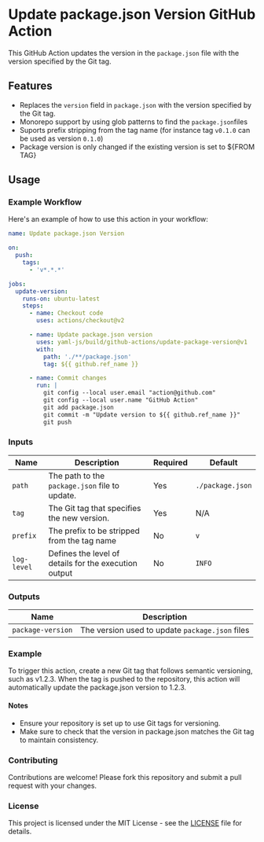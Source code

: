 # Update package.json Version GitHub Action

This GitHub Action updates the version in the `package.json` file with the version specified by the Git tag.

## Features

- Replaces the `version` field in `package.json` with the version specified by the Git tag.
- Monorepo support by using glob patterns to find the `package.json`files
- Suports prefix stripping from the tag name (for instance tag `v0.1.0` can be used as version `0.1.0`)
- Package version is only changed if the existing version is set to ${FROM TAG}

## Usage

### Example Workflow

Here's an example of how to use this action in your workflow:

```yaml
name: Update package.json Version

on:
  push:
    tags:
      - 'v*.*.*'

jobs:
  update-version:
    runs-on: ubuntu-latest
    steps:
      - name: Checkout code
        uses: actions/checkout@v2

      - name: Update package.json version
        uses: yaml-js/build/github-actions/update-package-version@v1
        with:
          path: './**/package.json'
          tag: ${{ github.ref_name }}

      - name: Commit changes
        run: |
          git config --local user.email "action@github.com"
          git config --local user.name "GitHub Action"
          git add package.json
          git commit -m "Update version to ${{ github.ref_name }}"
          git push
```

### Inputs

| Name        | Description                                           | Required | Default          |
|-------------|-------------------------------------------------------|----------|------------------|
| `path`      | The path to the `package.json` file to update.        | Yes      | `./package.json` |
| `tag`       | The Git tag that specifies the new version.           | Yes      | N/A              |
| `prefix`    | The prefix to be stripped from the tag name           | No       | `v`              |
| `log-level` | Defines the level of details for the execution output | No       | `INFO`           |


### Outputs

| Name              | Description                                                                   |
|-------------------|-------------------------------------------------------------------------------|
| `package-version` | The version used to update `package.json` files                               |

### Example

To trigger this action, create a new Git tag that follows semantic versioning, such as v1.2.3. When the tag is pushed to the repository, this action will automatically update the package.json version to 1.2.3.

#### Notes
- Ensure your repository is set up to use Git tags for versioning.
- Make sure to check that the version in package.json matches the Git tag to maintain consistency.

### Contributing

Contributions are welcome! Please fork this repository and submit a pull request with your changes.

### License

This project is licensed under the MIT License - see the [LICENSE](./../../LICENSE) file for details.
